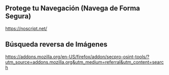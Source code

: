 ## Protege tu Navegación (Navega de Forma Segura)

https://noscript.net/


## Búsqueda reversa de Imágenes
https://addons.mozilla.org/en-US/firefox/addon/secpro-osint-tools/?utm_source=addons.mozilla.org&utm_medium=referral&utm_content=search

